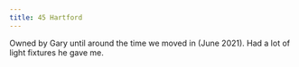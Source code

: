 ```yaml
---
title: 45 Hartford
---
```



Owned by Gary until around the time we moved in (June 2021). Had a lot of light fixtures he gave me.